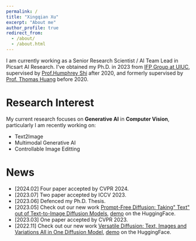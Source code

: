 ```yaml
---
permalink: /
title: "Xingqian Xu"
excerpt: "About me"
author_profile: true
redirect_from: 
  - /about/
  - /about.html
---
```


I am currently working as a Senior Research Scientist / AI Team Lead in Picsart AI Research. I've obtained my Ph.D. in 2023 from [IFP Group at UIUC](https://ifp-uiuc.github.io/), supervised by [Prof.Humphrey Shi](https://www.honghuishi.com/) after 2020, and formerly supervised by [Prof. Thomas Huang](https://ifp-uiuc.github.io/) before 2020.

Research Interest
======

My current research focuses on **Generative AI** in **Computer Vision**, particularly I am recently working on:

* Text2Image
* Multimodal Generative AI
* Controllable Image Editting

News
======
* [2024.02] Four paper accepted by CVPR 2024.
* [2023.07] Two paper accepted by ICCV 2023.
* [2023.06] Defenced my Ph.D. Thesis.
* [2023.05] Check out our new work [Prompt-Free Diffusion: Taking" Text" out of Text-to-Image Diffusion Models](https://arxiv.org/abs/2211.08332), [demo](https://huggingface.co/spaces/shi-labs/Prompt-Free-Diffusion) on the HuggingFace.
* [2023.03] One paper accepted by CVPR 2023.
* [2022.11] Check out our new work [Versatile Diffusion: Text, Images and Variations All in One Diffusion Model](https://arxiv.org/abs/2305.16223), [demo](https://huggingface.co/spaces/shi-labs/Versatile-Diffusion) on the HuggingFace.
